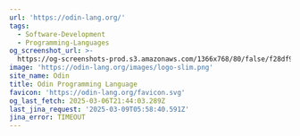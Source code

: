 ```yaml
---
url: 'https://odin-lang.org/'
tags:
  - Software-Development
  - Programming-Languages
og_screenshot_url: >-
  https://og-screenshots-prod.s3.amazonaws.com/1366x768/80/false/f28df91d5c65052eb3d3bc42985bf60331139eb3e0b1e1b27e8859d5d8e27ddf.jpeg
image: 'https://odin-lang.org/images/logo-slim.png'
site_name: Odin
title: Odin Programming Language
favicon: 'https://odin-lang.org/favicon.svg'
og_last_fetch: 2025-03-06T21:44:03.289Z
last_jina_request: '2025-03-09T05:58:40.591Z'
jina_error: TIMEOUT
---
```


